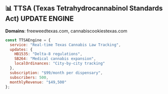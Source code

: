 ## 📊 TTSA (Texas Tetrahydrocannabinol Standards Act) UPDATE ENGINE

**Domains**: freeweedtexas.com, cannabiscookiestexas.com

```javascript
const TTSAEngine = {
  service: "Real-time Texas Cannabis Law Tracking",
  updates: {
    HB1535: "Delta-8 regulations",
    SB264: "Medical cannabis expansion",
    localOrdinances: "City-by-city tracking"
  },
  subscription: "$99/month per dispensary",
  subscribers: 500,
  monthlyRevenue: "$49,500"
};
```
